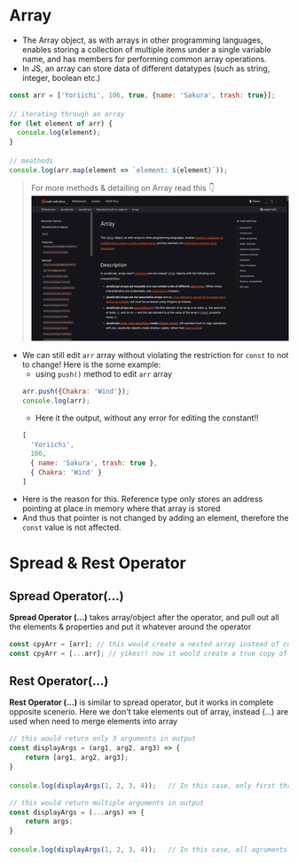 # Array
- The Array object, as with arrays in other programming languages, enables storing a collection of multiple items under a single variable name, and has members for performing common array operations.
- In JS, an array can store data of different datatypes (such as string, integer, boolean etc.)
```js
const arr = ['Yoriichi', 106, true, {name: 'Sakura', trash: true}];

// iterating through an array
for (let element of arr) {
  console.log(element);
}

// meathods 
console.log(arr.map(element => `element: ${element}`));
```
>For more methods & detailing on Array read this 👇 [![methods in array](../screen_shots/array.png)](https://developer.mozilla.org/en-US/docs/Web/JavaScript/Reference/Global_Objects/Array)

- We can still edit `arr` array without violating the restriction for `const` to not to change! Here is the some example:
  - using `push()` method to edit `arr` array
  ```js
  arr.push({Chakra: 'Wind'});
  console.log(arr);
  ```
  - Here it the output, without any error for editing the constant!!
  ```js
  [
    'Yoriichi',
    106,
    { name: 'Sakura', trash: true },
    { Chakra: 'Wind' }
  ]
  ```
- Here is the reason for this. Reference type only stores an address pointing at place in memory where that array is stored
- And thus that pointer is not changed by adding an element, therefore the `const` value is not affected.

# Spread & Rest Operator
## Spread Operator(...)
**Spread Operator (...)** takes array/object after the operator, and pull out all the elements & properties and put it whatever around the operator

```js
const cpyArr = [arr]; // this would create a nested array instead of copy of it
const cpyArr = [...arr]; // yikes!! now it would create a true copy of array
```
## Rest Operator(...)
**Rest Operator (...)** is similar to spread operator, but it works in complete opposite scenerio. Here we don't take elements out of array, instead (...) are used when need to merge elements into array
```js
// this would return only 3 arguments in output
const displayArgs = (arg1, arg2, arg3) => {
    return [arg1, arg2, arg3];
}

console.log(displayArgs(1, 2, 3, 4));   // In this case, only first three agruments would be returned
```
```js
// this would return multiple arguments in output
const displayArgs = (...args) => {
    return args;
}

console.log(displayArgs(1, 2, 3, 4));   // In this case, all agruments would be returned
```